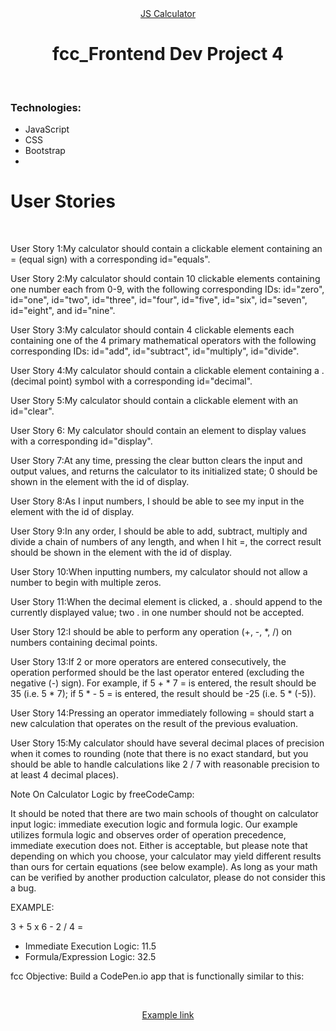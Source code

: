 <div align="center"><a href="###" target="_blank">JS Calculator</a></div>
<h1 align="center">fcc_Frontend Dev Project 4</h1><br>
<h3 align="left">Technologies:</h3>
<ul>
<li>JavaScript</li>
<li>CSS</li>
<li>Bootstrap</li>
<li></li>
</ul>
<h1 align="left">User Stories</h1> <br>

<p>User Story 1:My calculator should contain a clickable element containing an = (equal sign) with a corresponding id="equals".</p>
<p>User Story 2:My calculator should contain 10 clickable elements containing one number each from 0-9, with the following corresponding IDs: id="zero", id="one", id="two", id="three", id="four", id="five", id="six", id="seven", id="eight", and id="nine".</p>
<p>User Story 3:My calculator should contain 4 clickable elements each containing one of the 4 primary mathematical operators with the following corresponding IDs: id="add", id="subtract", id="multiply", id="divide".</p>
<p>User Story 4:My calculator should contain a clickable element containing a . (decimal point) symbol with a corresponding id="decimal".</p>
<p>User Story 5:My calculator should contain a clickable element with an id="clear".</p>
<p>User Story 6: My calculator should contain an element to display values with a corresponding id="display".</p>
<p>User Story 7:At any time, pressing the clear button clears the input and output values, and returns the calculator to its initialized state; 0 should be shown in the element with the id of display.</p>
<p>User Story 8:As I input numbers, I should be able to see my input in the element with the id of display.</p>
<p>User Story 9:In any order, I should be able to add, subtract, multiply and divide a chain of numbers of any length, and when I hit =, the correct result should be shown in the element with the id of display.</p>
<p>User Story 10:When inputting numbers, my calculator should not allow a number to begin with multiple zeros.</p>
<p>User Story 11:When the decimal element is clicked, a . should append to the currently displayed value; two . in one number should not be accepted.</p>
<p>User Story 12:I should be able to perform any operation (+, -, *, /) on numbers containing decimal points.</p>
<p>User Story 13:If 2 or more operators are entered consecutively, the operation performed should be the last operator entered (excluding the negative (-) sign). For example, if 5 + * 7 = is entered, the result should be 35 (i.e. 5 * 7); if 5 * - 5 = is entered, the result should be -25 (i.e. 5 * (-5)).</p>
<p>User Story 14:Pressing an operator immediately following = should start a new calculation that operates on the result of the previous evaluation.</p>
<p>User Story 15:My calculator should have several decimal places of precision when it comes to rounding (note that there is no exact standard, but you should be able to handle calculations like 2 / 7 with reasonable precision to at least 4 decimal places).</p>
<p align="left">Note On Calculator Logic by freeCodeCamp:<p>
<p align="left">It should be noted that there are two main schools of thought on calculator input logic: immediate execution logic and formula logic. Our example utilizes formula logic and observes order of operation precedence, immediate execution does not. Either is acceptable, but please note that depending on which you choose, your calculator may yield different results than ours for certain equations (see below example). As long as your math can be verified by another production calculator, please do not consider this a bug.</p>
<p align="left">EXAMPLE:</p>
<p align="left">3 + 5 x 6 - 2 / 4 =</p>
<ul>
<li>Immediate Execution Logic: 11.5</li>
<li>Formula/Expression Logic: 32.5</li>
</ul>
<p align="left">fcc Objective: Build a CodePen.io app that is functionally similar to this: </p><br>
<p align="center"><a href="https://codepen.io/freeCodeCamp/full/wgGVVX" target="_blank">Example link</a></p>